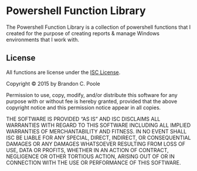 # Powershell Function Library

The Powershell Function Library is a collection of powershell functions that I created for the purpose of creating reports & manage Windows environments that I work with.

License
----

All functions are license under the [ISC License](http://www.isc.org/downloads/software-support-policy/isc-license/).

Copyright © 2015 by Brandon C. Poole

Permission to use, copy, modify, and/or distribute this software for any purpose with or without fee is hereby granted, provided that the above copyright notice and this permission notice appear in all copies.

THE SOFTWARE IS PROVIDED “AS IS” AND ISC DISCLAIMS ALL WARRANTIES WITH REGARD TO THIS SOFTWARE INCLUDING ALL IMPLIED WARRANTIES OF MERCHANTABILITY AND FITNESS. IN NO EVENT SHALL ISC BE LIABLE FOR ANY SPECIAL, DIRECT, INDIRECT, OR CONSEQUENTIAL DAMAGES OR ANY DAMAGES WHATSOEVER RESULTING FROM LOSS OF USE, DATA OR PROFITS, WHETHER IN AN ACTION OF CONTRACT, NEGLIGENCE OR OTHER TORTIOUS ACTION, ARISING OUT OF OR IN CONNECTION WITH THE USE OR PERFORMANCE OF THIS SOFTWARE.
